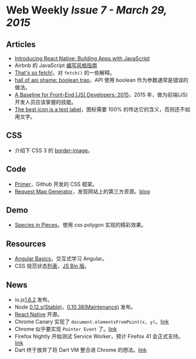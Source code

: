 # Web Weekly *Issue 7 - March 29, 2015*

## Articles
* [Introducing React Native: Building Apps with JavaScript](http://www.raywenderlich.com/99473/introducing-react-native-building-apps-javascript)
* Airbnb 的 JavaScript [编写风格指南](https://github.com/airbnb/javascript/blob/master/README.md)
* [That's so fetch!](http://jakearchibald.com/2015/thats-so-fetch/)，对 `fetch()` 的一些解释。
* [hall of api shame: boolean trap](http://ariya.ofilabs.com/2011/08/hall-of-api-shame-boolean-trap.html)，API 使用 boolean 作为参数通常是错误的做法。
* [A Baseline for Front-End [JS] Developers: 2015](http://rmurphey.com/blog/2015/03/23/a-baseline-for-front-end-developers-2015/)，2015 年，做为前端(JS)开发人员应该掌握的技能。
* [The best icon is a text label](http://thomasbyttebier.be/blog/the-best-icon-is-a-text-label)，图标需要 100% 的传达它的含义，否则还不如用文字。


## CSS
* 介绍下 CSS 3 的 [border-image](http://demosthenes.info/blog/438/CSS3-Border-Image-Explained)。


## Code
* [Primer](http://primercss.io/)，Github 开发的 CSS 框架。
* [Request Map Generator](http://requestmap.webperf.tools/)，发现网站上的第三方资源。[blog](http://blog.webperf.ninja/2015/find-third-party-assets/)


## Demo
* [Species in Pieces](http://species-in-pieces.com/)，使用 css polygon 实现的精彩效果。


## Resources
* [Angular Basics](http://www.angularjsbook.com/)，交互式学习 Angular。
* CSS 规范状态[列表](http://dev.w3.org/csswg/)，[JS Bin 版](http://jsbin.com/miseju/quiet)。


## News
* io.js[1.6.2](https://github.com/iojs/io.js/blob/v1.x/CHANGELOG.md#2015-03-23-version-162-rvagg) 发布。
* Node [0.12.s(Stable)](http://blog.nodejs.org/2015/03/23/node-v0-12-1-stable/)，[0.10.38(Maintenance)](http://blog.nodejs.org/2015/03/23/node-v0-10-38-maintenance/) 发布。
* [React Native](https://github.com/facebook/react-native) 开源。
* Chrome Canary 实现了 `document.elementsFromPoint(x, y)`。[link](https://twitter.com/ChromiumDev/status/576081837165912064)
* Chrome 似乎要实现 `Pointer Event` 了。[link](https://groups.google.com/a/chromium.org/forum/#!msg/blink-dev/ODWmcKNQl0I/R5a1a_CEACMJ)
* Firefox Nightly 开始测试 Service Worker，预计 Firefox 41 会正式支持。[link](https://blog.wanderview.com/blog/2015/03/24/service-workers-in-firefox-nightly/)
* Dart 终于放弃了将 Dart VM 整合进 Chrome 的想法。[link](http://news.dartlang.org/2015/03/dart-for-entire-web.html)

